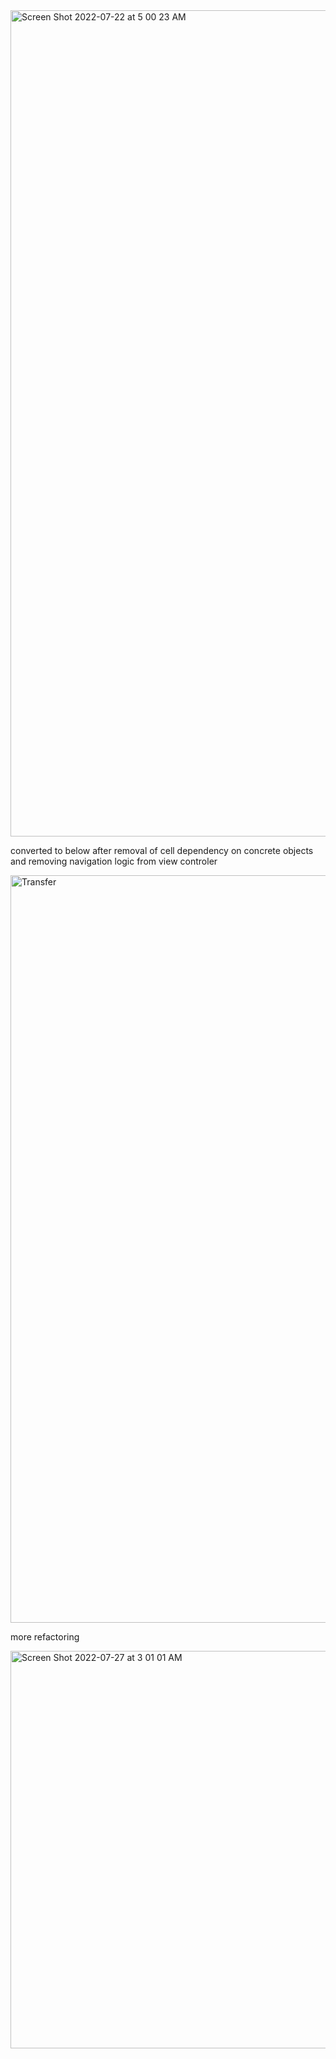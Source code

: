 
<img width="1322" alt="Screen Shot 2022-07-22 at 5 00 23 AM" src="https://user-images.githubusercontent.com/28492677/180817241-216c8164-a93d-482e-a6e6-770848933c7e.png">

converted to below after removal of cell dependency on concrete objects and removing navigation logic from view controler

<img width="1196" alt="Transfer" src="https://user-images.githubusercontent.com/28492677/180817399-78147c4e-86ab-4501-b23e-067df4442894.png">

more refactoring 

<img width="636" alt="Screen Shot 2022-07-27 at 3 01 01 AM" src="https://user-images.githubusercontent.com/28492677/187049583-aa8b99cb-2595-4d9b-8928-91b921effa24.png">
